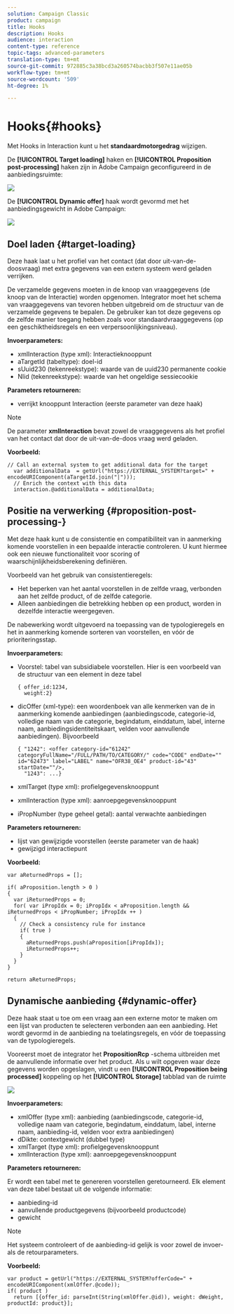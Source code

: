 ```yaml
---
solution: Campaign Classic
product: campaign
title: Hooks
description: Hooks
audience: interaction
content-type: reference
topic-tags: advanced-parameters
translation-type: tm+mt
source-git-commit: 972885c3a38bcd3a260574bacbb3f507e11ae05b
workflow-type: tm+mt
source-wordcount: '509'
ht-degree: 1%

---
```



# Hooks{#hooks}

Met Hooks in Interaction kunt u het **standaardmotorgedrag** wijzigen.

De **[!UICONTROL Target loading]** haken en **[!UICONTROL Proposition post-processing]** haken zijn in Adobe Campaign geconfigureerd in de aanbiedingsruimte:

![](assets/interaction_hooks_1.png)

De **[!UICONTROL Dynamic offer]** haak wordt gevormd met het aanbiedingsgewicht in Adobe Campaign:

![](assets/interaction_hooks_2.png)

## Doel laden {#target-loading}

Deze haak laat u het profiel van het contact (dat door uit-van-de-doosvraag) met extra gegevens van een extern systeem werd geladen verrijken.

De verzamelde gegevens moeten in de knoop van vraaggegevens (de knoop van de Interactie) worden opgenomen. Integrator moet het schema van vraaggegevens van tevoren hebben uitgebreid om de structuur van de verzamelde gegevens te bepalen. De gebruiker kan tot deze gegevens op de zelfde manier toegang hebben zoals voor standaardvraaggegevens (op een geschiktheidsregels en een verpersoonlijkingsniveau).

**Invoerparameters:**

* xmlInteraction (type xml): Interactieknooppunt
* aTargetId (tabeltype): doel-id
* sUuid230 (tekenreekstype): waarde van de uuid230 permanente cookie
* Nlid (tekenreekstype): waarde van het ongeldige sessiecookie

**Parameters retourneren:**

* verrijkt knooppunt Interaction (eerste parameter van deze haak)

>[!NOTE]
>
>De parameter **xmlInteraction** bevat zowel de vraaggegevens als het profiel van het contact dat door de uit-van-de-doos vraag werd geladen.

**Voorbeeld:**

```
// Call an external system to get additional data for the target
  var additionalData  = getUrl("https://EXTERNAL_SYSTEM?target=" + encodeURIComponent(aTargetId.join("|")));
  // Enrich the context with this data
  interaction.@additionalData = additionalData;
```

## Positie na verwerking {#proposition-post-processing-}

Met deze haak kunt u de consistentie en compatibiliteit van in aanmerking komende voorstellen in een bepaalde interactie controleren. U kunt hiermee ook een nieuwe functionaliteit voor scoring of waarschijnlijkheidsberekening definiëren.

Voorbeeld van het gebruik van consistentieregels:

* Het beperken van het aantal voorstellen in de zelfde vraag, verbonden aan het zelfde product, of de zelfde categorie.
* Alleen aanbiedingen die betrekking hebben op een product, worden in dezelfde interactie weergegeven.

De nabewerking wordt uitgevoerd na toepassing van de typologieregels en het in aanmerking komende sorteren van voorstellen, en vóór de prioriteringsstap.

**Invoerparameters:**

* Voorstel: tabel van subsidiabele voorstellen. Hier is een voorbeeld van de structuur van een element in deze tabel

   ```
   { offer_id:1234,
     weight:2}
   ```

* dicOffer (xml-type): een woordenboek van alle kenmerken van de in aanmerking komende aanbiedingen (aanbiedingscode, categorie-id, volledige naam van de categorie, begindatum, einddatum, label, interne naam, aanbiedingsidentiteitskaart, velden voor aanvullende aanbiedingen). Bijvoorbeeld

   ```
   { "1242": <offer category-id="61242" categoryFullName="/FULL/PATH/TO/CATEGORY/" code="CODE" endDate="" id="62473" label="LABEL" name="OFR38_OE4" product-id="43" startDate=""/>,
     "1243": ...}
   ```

* xmlTarget (type xml): profielgegevensknooppunt
* xmlInteraction (type xml): aanroepgegevensknooppunt
* iPropNumber (type geheel getal): aantal verwachte aanbiedingen

**Parameters retourneren:**

* lijst van gewijzigde voorstellen (eerste parameter van de haak)
* gewijzigd interactiepunt

**Voorbeeld:**

```
var aReturnedProps = [];

if( aProposition.length > 0 )
{
  var iReturnedProps = 0;
  for( var iPropIdx = 0; iPropIdx < aProposition.length && iReturnedProps < iPropNumber; iPropIdx ++ )
  {
    // Check a consistency rule for instance
    if( true )
    {
      aReturnedProps.push(aProposition[iPropIdx]);
      iReturnedProps++;
    }
  }
}

return aReturnedProps;
```

## Dynamische aanbieding {#dynamic-offer}

Deze haak staat u toe om een vraag aan een externe motor te maken om een lijst van producten te selecteren verbonden aan een aanbieding. Het wordt gevormd in de aanbieding na toelatingsregels, en vóór de toepassing van de typologieregels.

Vooreerst moet de integrator het **PropositionRcp** -schema uitbreiden met de aanvullende informatie over het product. Als u wilt opgeven waar deze gegevens worden opgeslagen, vindt u een **[!UICONTROL Proposition being processed]** koppeling op het **[!UICONTROL Storage]** tabblad van de ruimte

![](assets/interaction_hooks_3.png)

**Invoerparameters:**

* xmlOffer (type xml): aanbieding (aanbiedingscode, categorie-id, volledige naam van categorie, begindatum, einddatum, label, interne naam, aanbieding-id, velden voor extra aanbiedingen)
* dDikte: contextgewicht (dubbel type)
* xmlTarget (type xml): profielgegevensknooppunt
* xmlInteraction (type xml): aanroepgegevensknooppunt

**Parameters retourneren:**

Er wordt een tabel met te genereren voorstellen geretourneerd. Elk element van deze tabel bestaat uit de volgende informatie:

* aanbieding-id
* aanvullende productgegevens (bijvoorbeeld productcode)
* gewicht

>[!NOTE]
>
>Het systeem controleert of de aanbieding-id gelijk is voor zowel de invoer- als de retourparameters.

**Voorbeeld:**

```
var product = getUrl("https://EXTERNAL_SYSTEM?offerCode=" + encodeURIComponent(xmlOffer.@code));
if( product )
  return [{offer_id: parseInt(String(xmlOffer.@id)), weight: dWeight, productId: product}];
```

